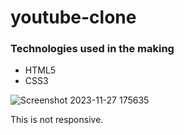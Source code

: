 # youtube-clone
### Technologies used in the making
- HTML5
- CSS3

![Screenshot 2023-11-27 175635](https://github.com/meAyushSharma/youtube-clone/assets/146171218/176d8e25-9a29-46e7-a09c-50dd016fef14)

This is not responsive.
